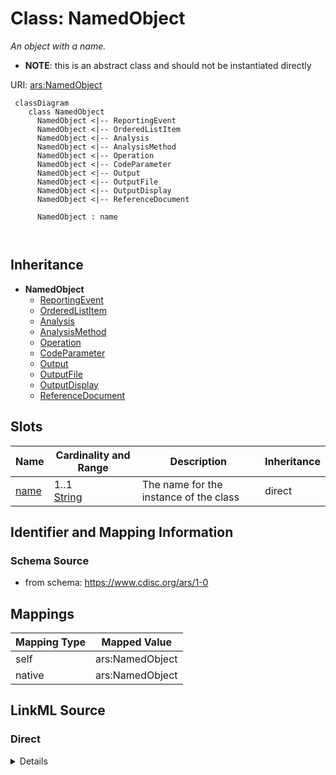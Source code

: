 # Class: NamedObject


_An object with a name._




* __NOTE__: this is an abstract class and should not be instantiated directly


URI: [ars:NamedObject](https://www.cdisc.org/ars/1-0/NamedObject)



```mermaid
 classDiagram
    class NamedObject
      NamedObject <|-- ReportingEvent
      NamedObject <|-- OrderedListItem
      NamedObject <|-- Analysis
      NamedObject <|-- AnalysisMethod
      NamedObject <|-- Operation
      NamedObject <|-- CodeParameter
      NamedObject <|-- Output
      NamedObject <|-- OutputFile
      NamedObject <|-- OutputDisplay
      NamedObject <|-- ReferenceDocument
      
      NamedObject : name
        
      
```





## Inheritance
* **NamedObject**
    * [ReportingEvent](ReportingEvent.md)
    * [OrderedListItem](OrderedListItem.md)
    * [Analysis](Analysis.md)
    * [AnalysisMethod](AnalysisMethod.md)
    * [Operation](Operation.md)
    * [CodeParameter](CodeParameter.md)
    * [Output](Output.md)
    * [OutputFile](OutputFile.md)
    * [OutputDisplay](OutputDisplay.md)
    * [ReferenceDocument](ReferenceDocument.md)



## Slots

| Name | Cardinality and Range | Description | Inheritance |
| ---  | --- | --- | --- |
| [name](name.md) | 1..1 <br/> [String](String.md) | The name for the instance of the class | direct |









## Identifier and Mapping Information







### Schema Source


* from schema: https://www.cdisc.org/ars/1-0





## Mappings

| Mapping Type | Mapped Value |
| ---  | ---  |
| self | ars:NamedObject |
| native | ars:NamedObject |





## LinkML Source

<!-- TODO: investigate https://stackoverflow.com/questions/37606292/how-to-create-tabbed-code-blocks-in-mkdocs-or-sphinx -->

### Direct

<details>
```yaml
name: NamedObject
description: An object with a name.
from_schema: https://www.cdisc.org/ars/1-0
rank: 1000
abstract: true
slots:
- name

```
</details>

### Induced

<details>
```yaml
name: NamedObject
description: An object with a name.
from_schema: https://www.cdisc.org/ars/1-0
rank: 1000
abstract: true
attributes:
  name:
    name: name
    description: The name for the instance of the class.
    from_schema: https://www.cdisc.org/ars/1-0
    rank: 1000
    alias: name
    owner: NamedObject
    domain_of:
    - NamedObject
    range: string
    required: true

```
</details>